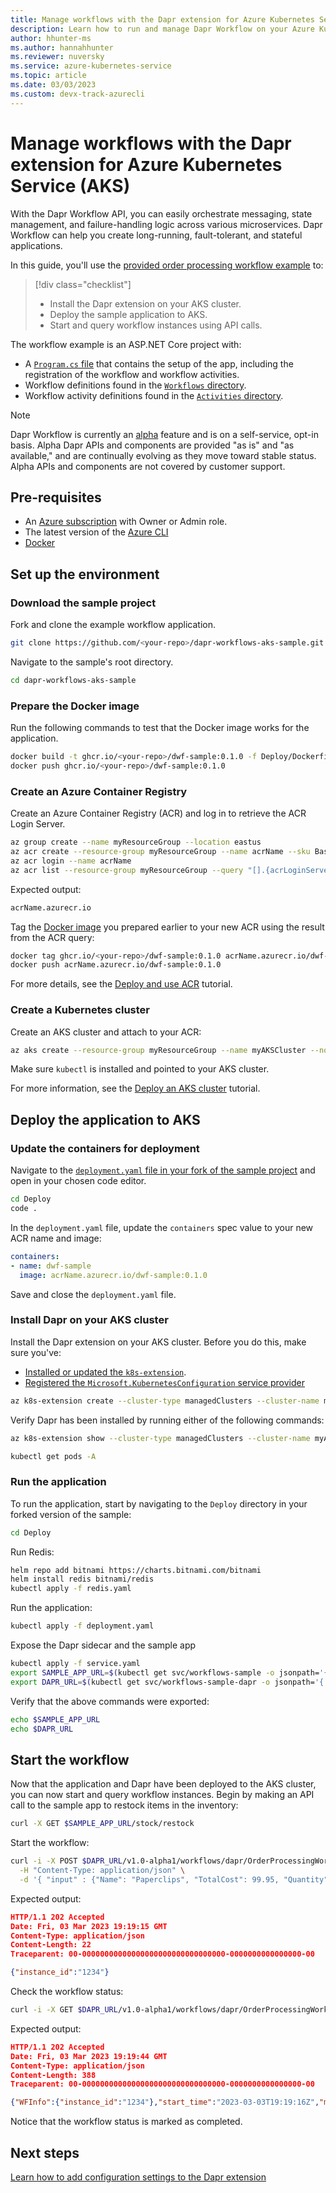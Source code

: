 ```yaml
---
title: Manage workflows with the Dapr extension for Azure Kubernetes Service (AKS)
description: Learn how to run and manage Dapr Workflow on your Azure Kubernetes Service (AKS) clusters via the Dapr extension.
author: hhunter-ms
ms.author: hannahhunter
ms.reviewer: nuversky
ms.service: azure-kubernetes-service
ms.topic: article
ms.date: 03/03/2023
ms.custom: devx-track-azurecli
---
```


# Manage workflows with the Dapr extension for Azure Kubernetes Service (AKS)

With the Dapr Workflow API, you can easily orchestrate messaging, state management, and failure-handling logic across various microservices. Dapr Workflow can help you create long-running, fault-tolerant, and stateful applications. 

In this guide, you'll use the [provided order processing workflow example][dapr-workflow-sample] to:

> [!div class="checklist"]
> - Install the Dapr extension on your AKS cluster.
> - Deploy the sample application to AKS. 
> - Start and query workflow instances using API calls.

The workflow example is an ASP.NET Core project with:
- A [`Program.cs` file][dapr-program] that contains the setup of the app, including the registration of the workflow and workflow activities.
- Workflow definitions found in the [`Workflows` directory][dapr-workflow-dir].
- Workflow activity definitions found in the [`Activities` directory][dapr-activities-dir].

> [!NOTE]
> Dapr Workflow is currently an [alpha][dapr-workflow-alpha] feature and is on a self-service, opt-in basis. Alpha Dapr APIs and components are provided "as is" and "as available," and are continually evolving as they move toward stable status. Alpha APIs and components are not covered by customer support.

## Pre-requisites

- An [Azure subscription](https://azure.microsoft.com/free/?WT.mc_id=A261C142F) with Owner or Admin role.
- The latest version of the [Azure CLI][install-cli]
- [Docker][docker]

## Set up the environment

### Download the sample project

Fork and clone the example workflow application.

```sh
git clone https://github.com/<your-repo>/dapr-workflows-aks-sample.git
```

Navigate to the sample's root directory.

```sh
cd dapr-workflows-aks-sample
```

### Prepare the Docker image

Run the following commands to test that the Docker image works for the application.

```sh       
docker build -t ghcr.io/<your-repo>/dwf-sample:0.1.0 -f Deploy/Dockerfile .
docker push ghcr.io/<your-repo>/dwf-sample:0.1.0
```

### Create an Azure Container Registry

Create an Azure Container Registry (ACR) and log in to retrieve the ACR Login Server. 

```sh
az group create --name myResourceGroup --location eastus
az acr create --resource-group myResourceGroup --name acrName --sku Basic
az acr login --name acrName
az acr list --resource-group myResourceGroup --query "[].{acrLoginServer:loginServer}" --output table
```

Expected output:

```sh
acrName.azurecr.io
```

Tag the [Docker image](#prepare-the-docker-image) you prepared earlier to your new ACR using the result from the ACR query:

```sh
docker tag ghcr.io/<your-repo>/dwf-sample:0.1.0 acrName.azurecr.io/dwf-sample:0.1.0
docker push acrName.azurecr.io/dwf-sample:0.1.0
```

For more details, see the [Deploy and use ACR][acr] tutorial.

### Create a Kubernetes cluster

Create an AKS cluster and attach to your ACR:

```sh
az aks create --resource-group myResourceGroup --name myAKSCluster --node-count 2 --generate-ssh-keys --attach-acr acrName
```

Make sure `kubectl` is installed and pointed to your AKS cluster.

For more information, see the [Deploy an AKS cluster][cluster] tutorial.

## Deploy the application to AKS

### Update the containers for deployment

Navigate to the [`deployment.yaml` file in your fork of the sample project][deployment-yaml] and open in your chosen code editor.

```sh
cd Deploy
code .
```

In the `deployment.yaml` file, update the `containers` spec value to your new ACR name and image:

```yaml
containers:
- name: dwf-sample
  image: acrName.azurecr.io/dwf-sample:0.1.0
```

Save and close the `deployment.yaml` file.

### Install Dapr on your AKS cluster

Install the Dapr extension on your AKS cluster. Before you do this, make sure you've:
- [Installed or updated the `k8s-extension`][k8s-ext]. 
- [Registered the `Microsoft.KubernetesConfiguration` service provider][k8s-sp]

```sh
az k8s-extension create --cluster-type managedClusters --cluster-name myAKSCluster --resource-group myResourceGroup --name dapr --extension-type Microsoft.Dapr
```

Verify Dapr has been installed by running either of the following commands:

```sh
az k8s-extension show --cluster-type managedClusters --cluster-name myAKSCluster --resource-group myResourceGroup --name dapr
```

```sh
kubectl get pods -A
```

### Run the application

To run the application, start by navigating to the `Deploy` directory in your forked version of the sample:

```sh
cd Deploy
```

Run Redis:

```sh
helm repo add bitnami https://charts.bitnami.com/bitnami
helm install redis bitnami/redis
kubectl apply -f redis.yaml
```

Run the application:

```sh
kubectl apply -f deployment.yaml
```

Expose the Dapr sidecar and the sample app

```sh
kubectl apply -f service.yaml
export SAMPLE_APP_URL=$(kubectl get svc/workflows-sample -o jsonpath='{.status.loadBalancer.ingress[0].ip}')
export DAPR_URL=$(kubectl get svc/workflows-sample-dapr -o jsonpath='{.status.loadBalancer.ingress[0].ip}')
```

Verify that the above commands were exported:

```sh
echo $SAMPLE_APP_URL
echo $DAPR_URL
```

## Start the workflow

Now that the application and Dapr have been deployed to the AKS cluster, you can now start and query workflow instances. Begin by making an API call to the sample app to restock items in the inventory:

```sh
curl -X GET $SAMPLE_APP_URL/stock/restock
```

Start the workflow:

```sh
curl -i -X POST $DAPR_URL/v1.0-alpha1/workflows/dapr/OrderProcessingWorkflow/1234/start \
  -H "Content-Type: application/json" \
  -d '{ "input" : {"Name": "Paperclips", "TotalCost": 99.95, "Quantity": 1}}'
```

Expected output:

```json
HTTP/1.1 202 Accepted
Date: Fri, 03 Mar 2023 19:19:15 GMT
Content-Type: application/json
Content-Length: 22
Traceparent: 00-00000000000000000000000000000000-0000000000000000-00

{"instance_id":"1234"}
```

Check the workflow status:

```sh
curl -i -X GET $DAPR_URL/v1.0-alpha1/workflows/dapr/OrderProcessingWorkflow/1234
```

Expected output:

```json
HTTP/1.1 202 Accepted
Date: Fri, 03 Mar 2023 19:19:44 GMT
Content-Type: application/json
Content-Length: 388
Traceparent: 00-00000000000000000000000000000000-0000000000000000-00

{"WFInfo":{"instance_id":"1234"},"start_time":"2023-03-03T19:19:16Z","metadata":{"dapr.workflow.custom_status":"","dapr.workflow.input":"{\"Name\":\"Paperclips\",\"Quantity\":1,\"TotalCost\":99.95}","dapr.workflow.last_updated":"2023-03-03T19:19:33Z","dapr.workflow.name":"OrderProcessingWorkflow","dapr.workflow.output":"{\"Processed\":true}","dapr.workflow.runtime_status":"COMPLETED"}}
```

Notice that the workflow status is marked as completed.

## Next steps

[Learn how to add configuration settings to the Dapr extension][dapr-config]

<!-- Links Internal -->
[deploy-cluster]: ./tutorial-kubernetes-deploy-cluster.md
[install-cli]: /cli/azure/install-azure-cli
[k8s-ext]: ./dapr.md#set-up-the-azure-cli-extension-for-cluster-extensions
[acr]: ./tutorial-kubernetes-prepare-acr.md
[cluster]: ./tutorial-kubernetes-deploy-cluster.md
[k8s-sp]: ./dapr.md#register-the-kubernetesconfiguration-service-provider
[dapr-config]: ./dapr-settings.md

<!-- Links External -->
[dapr-workflow-sample]: https://github.com/shubham1172/dapr-workflows-aks-sample
[dapr-program]: https://github.com/shubham1172/dapr-workflows-aks-sample/blob/main/Program.cs
[dapr-workflow-dir]: https://github.com/shubham1172/dapr-workflows-aks-sample/tree/main/Workflows
[dapr-activities-dir]: https://github.com/shubham1172/dapr-workflows-aks-sample/tree/main/Activities
[dapr-workflow-alpha]: https://docs.dapr.io/operations/support/support-preview-features/#current-preview-features
[gh-pat]: https://docs.github.com/en/packages/working-with-a-github-packages-registry/working-with-the-container-registry#authenticating-with-a-personal-access-token-classic
[deployment-yaml]: https://github.com/hhunter-ms/dapr-workflows-aks-sample/blob/main/Deploy/deployment.yaml
[docker]: https://docs.docker.com/get-docker/